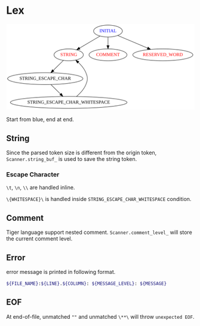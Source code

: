 # Lex

![lex.dot.svg](.asset/lex.dot.svg)

Start from blue, end at end.

## String

Since the parsed token size is different from the origin token, `Scanner.string_buf_` is used to save the string token.

### Escape Character

`\t`, `\n`, `\\` are handled inline.

`\{WHITESPACE}\` is handled inside `STRING_ESCAPE_CHAR_WHITESPACE` condition.

## Comment

Tiger language support nested comment. `Scanner.comment_level_` will store the current comment level.

## Error

error message is printed in following format.

```bash
${FILE_NAME}:${LINE}.${COLUMN}: ${MESSAGE_LEVEL}: ${MESSAGE}
```

## EOF

At end-of-file, unmatched `""` and unmatched `\**\` will throw `unexpected EOF`.
